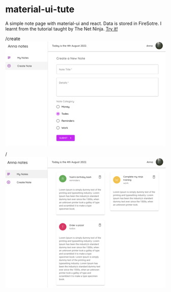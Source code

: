 # material-ui-tute

A simple note page with material-ui and react. Data is stored in FireSotre. I learnt from the tutorial taught by The Net Ninja. [Try it!](https://notetaking-materialui-react.web.app)

/create  
![create](/img/create.png)

/  
![notes](img/notes.png)
